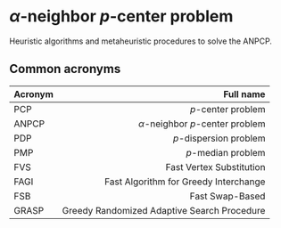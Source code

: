# _α_-neighbor _p_-center problem

Heuristic algorithms and metaheuristic procedures to solve the ANPCP.

## Common acronyms

| Acronym |                                   Full name |
| :------ | ------------------------------------------: |
| PCP     |                          $p$-center problem |
| ANPCP   |        $\alpha$-neighbor $p$-center problem |
| PDP     |                      $p$-dispersion problem |
| PMP     |                          $p$-median problem |
| FVS     |                    Fast Vertex Substitution |
| FAGI    |       Fast Algorithm for Greedy Interchange |
| FSB     |                             Fast Swap-Based |
| GRASP   | Greedy Randomized Adaptive Search Procedure |
